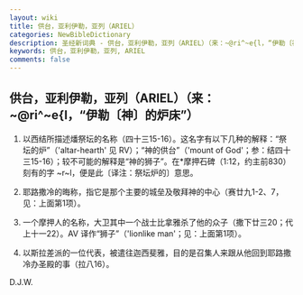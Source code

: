 ```yaml
---
layout: wiki
title: 供台，亚利伊勒，亚列（ARIEL）
categories: NewBibleDictionary
description: 圣经新词典 - 供台，亚利伊勒，亚列（ARIEL）（来：~@ri^~e{l，“伊勒〔神〕的炉床”）
keywords: 供台，亚利伊勒，亚列, ARIEL
comments: false
---
```


## 供台，亚利伊勒，亚列（ARIEL）（来：~@ri^~e{l，“伊勒〔神〕的炉床”）

1. 以西结所描述燔祭坛的名称（四十三15-16）。这名字有以下几种的解释：“祭坛的炉”（'altar-hearth' 见 RV）；“神的供台”（'mount of God'；参：结四十三15-16）；较不可能的解释是“神的狮子”。在*摩押石碑（1:12，约主前830）刻有的字 ~r~l，便是此〔译注：祭坛炉的〕意思。

2. 耶路撒冷的晦称，指它是那个主要的城垒及敬拜神的中心（赛廿九1-2、7，见：上面第1项）。

3. 一个摩押人的名称，大卫其中一个战士比拿雅杀了他的众子（撒下廿三20；代上十一22）。AV 译作“狮子”（'lionlike man'；见：上面第1项）。

4. 以斯拉差派的一位代表，被遣往迦西斐雅，目的是召集人来跟从他回到耶路撒冷办圣殿的事（拉八16）。

D.J.W.






